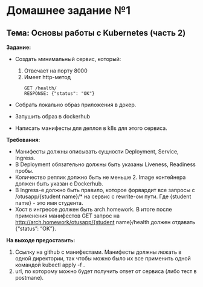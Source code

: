 # Домашнее задание №1
## Тема: Основы работы с Kubernetes (часть 2)

**Задание:**
* Создать минимальный сервис, который:
    1. Отвечает на порту 8000
    2. Имеет http-метод
        ```
        GET /health/
        RESPONSE: {"status": "OK"}
        ```

* Cобрать локально образ приложения в докер.
* Запушить образ в dockerhub
* Написать манифесты для деплоя в k8s для этого сервиса.

**Требования:**
* Манифесты должны описывать сущности Deployment, Service, Ingress.
* В Deployment обязательно должны быть указаны Liveness, Readiness пробы.
* Количество реплик должно быть не меньше 2. Image контейнера должен быть указан с Dockerhub.
* В Ingress-е должно быть правило, которое форвардит все запросы с /otusapp/{student name}/* на сервис с rewrite-ом пути. Где {student name} - это имя студента.
* Хост в ингрессе должен быть arch.homework. В итоге после применения манифестов GET запрос на http://arch.homework/otusapp/{student name}/health должен отдавать {“status”: “OK”}.

**На выходе предоставить:**
1. Ссылку на github c манифестами. Манифесты должны лежать в одной директории, так чтобы можно было их все применить одной командой kubectl apply -f .
2. url, по которому можно будет получить ответ от сервиса (либо тест в postmanе).
